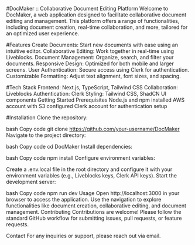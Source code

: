 #DocMaker :: Collaborative Document Editing Platform
Welcome to DocMaker, a web application designed to facilitate collaborative document editing and management. This platform offers a range of functionalities, including document creation, real-time collaboration, and more, tailored for an optimized user experience.

#Features
Create Documents: Start new documents with ease using an intuitive editor.
Collaborative Editing: Work together in real-time using Liveblocks.
Document Management: Organize, search, and filter your documents.
Responsive Design: Optimized for both mobile and larger screens.
User Authentication: Secure access using Clerk for authentication.
Customizable Formatting: Adjust text alignment, font sizes, and spacing.

#Tech Stack
Frontend: Next.js, TypeScript, Tailwind CSS
Collaboration: Liveblocks
Authentication: Clerk
Styling: Tailwind CSS, ShadCN UI components
Getting Started
Prerequisites
Node.js and npm installed
AWS account with S3 configured
Clerk account for authentication setup

#Installation
Clone the repository:

bash
Copy code
git clone https://github.com/your-username/DocMaker
Navigate to the project directory:

bash
Copy code
cd DocMaker
Install dependencies:

bash
Copy code
npm install
Configure environment variables:

Create a .env.local file in the root directory and configure it with your environment variables (e.g., Liveblocks keys, Clerk API keys).
Start the development server:

bash
Copy code
npm run dev
Usage
Open http://localhost:3000 in your browser to access the application.
Use the navigation to explore functionalities like document creation, collaborative editing, and document management.
Contributing
Contributions are welcome! Please follow the standard GitHub workflow for submitting issues, pull requests, or feature requests.

Contact
For any inquiries or support, please reach out via email.

